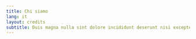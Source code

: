 ```yaml
---
title: Chi siamo
lang: it
layout: credits
subtitle: Duis magna nulla sint dolore incididunt deserunt nisi excepteur.
---
```

